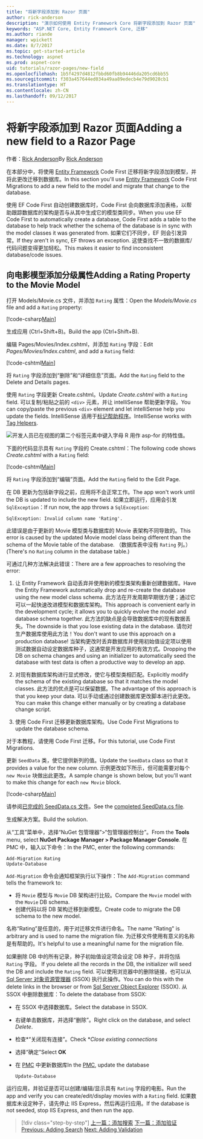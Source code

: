 ```yaml
---
title: "将新字段添加到 Razor 页面"
author: rick-anderson
description: "演示如何使用 Entity Framework Core 将新字段添加到 Razor 页面"
keywords: "ASP.NET Core, Entity Framework Core, 迁移"
ms.author: riande
manager: wpickett
ms.date: 8/7/2017
ms.topic: get-started-article
ms.technology: aspnet
ms.prod: aspnet-core
uid: tutorials/razor-pages/new-field
ms.openlocfilehash: 1b5f4297d4812fbbd60fb8b94446da205cd6bb55
ms.sourcegitcommit: f303a457644ed034a49aa89edecb4e79d9028cb1
ms.translationtype: HT
ms.contentlocale: zh-CN
ms.lasthandoff: 09/12/2017
---
```

# <a name="adding-a-new-field-to-a-razor-page"></a><span data-ttu-id="11f06-104">将新字段添加到 Razor 页面</span><span class="sxs-lookup"><span data-stu-id="11f06-104">Adding a new field to a Razor Page</span></span>

<span data-ttu-id="11f06-105">作者：[Rick Anderson](https://twitter.com/RickAndMSFT)</span><span class="sxs-lookup"><span data-stu-id="11f06-105">By [Rick Anderson](https://twitter.com/RickAndMSFT)</span></span>

<span data-ttu-id="11f06-106">在本部分中，将使用 [Entity Framework](https://docs.microsoft.com/ef/core/get-started/aspnetcore/new-db) Code First 迁移将新字段添加到模型，并将此更改迁移到数据库。</span><span class="sxs-lookup"><span data-stu-id="11f06-106">In this section you'll use [Entity Framework](https://docs.microsoft.com/ef/core/get-started/aspnetcore/new-db) Code First Migrations to add a new field to the model and migrate that change to the database.</span></span>

<span data-ttu-id="11f06-107">使用 EF Code First 自动创建数据库时，Code First 会向数据库添加表格，以帮助跟踪数据库的架构是否与从其中生成它的模型类同步。</span><span class="sxs-lookup"><span data-stu-id="11f06-107">When you use EF Code First to automatically create a database, Code First adds a table to the database to help track whether the schema of the database is in sync with the model classes it was generated from.</span></span> <span data-ttu-id="11f06-108">如果它们不同步，EF 则会引发异常。</span><span class="sxs-lookup"><span data-stu-id="11f06-108">If they aren't in sync, EF throws an exception.</span></span> <span data-ttu-id="11f06-109">这使查找不一致的数据库/代码问题变得更加轻松。</span><span class="sxs-lookup"><span data-stu-id="11f06-109">This makes it easier to find inconsistent database/code issues.</span></span>

## <a name="adding-a-rating-property-to-the-movie-model"></a><span data-ttu-id="11f06-110">向电影模型添加分级属性</span><span class="sxs-lookup"><span data-stu-id="11f06-110">Adding a Rating Property to the Movie Model</span></span>

<span data-ttu-id="11f06-111">打开 Models/Movie.cs 文件，并添加 `Rating` 属性：</span><span class="sxs-lookup"><span data-stu-id="11f06-111">Open the *Models/Movie.cs* file and add a `Rating` property:</span></span>

[!code-csharp[Main](razor-pages-start/sample/RazorPagesMovie/Models/MovieDateRating.cs?highlight=11&range=7-18)]

<span data-ttu-id="11f06-112">生成应用 (Ctrl+Shift+B)。</span><span class="sxs-lookup"><span data-stu-id="11f06-112">Build the app (Ctrl+Shift+B).</span></span>

<span data-ttu-id="11f06-113">编辑 Pages/Movies/Index.cshtml，并添加 `Rating` 字段：</span><span class="sxs-lookup"><span data-stu-id="11f06-113">Edit *Pages/Movies/Index.cshtml*, and add a `Rating` field:</span></span>

[!code-cshtml[Main](razor-pages-start/sample/RazorPagesMovie/Pages/Movies/Index.cshtml?highlight=40-42,61-63)]

<span data-ttu-id="11f06-114">将 `Rating` 字段添加到“删除”和“详细信息”页面。</span><span class="sxs-lookup"><span data-stu-id="11f06-114">Add the `Rating` field to the Delete and Details pages.</span></span>

<span data-ttu-id="11f06-115">使用 `Rating` 字段更新 Create.cshtml。</span><span class="sxs-lookup"><span data-stu-id="11f06-115">Update *Create.cshtml* with a `Rating` field.</span></span> <span data-ttu-id="11f06-116">可以复制/粘贴之前的 `<div>` 元素，并让 intelliSense 帮助更新字段。</span><span class="sxs-lookup"><span data-stu-id="11f06-116">You can copy/paste the previous `<div>` element and let intelliSense help you update the fields.</span></span> <span data-ttu-id="11f06-117">IntelliSense 适用于[标记帮助程序](xref:mvc/views/tag-helpers/intro)。</span><span class="sxs-lookup"><span data-stu-id="11f06-117">IntelliSense works with [Tag Helpers](xref:mvc/views/tag-helpers/intro).</span></span>

![开发人员已在视图的第二个标签元素中键入字母 R 用作 asp-for 的特性值。](new-field/_static/cr.png)

<span data-ttu-id="11f06-121">下面的代码显示具有 `Rating` 字段的 Create.cshtml：</span><span class="sxs-lookup"><span data-stu-id="11f06-121">The following code shows *Create.cshtml* with a `Rating` field:</span></span>

[!code-cshtml[Main](razor-pages-start/sample/RazorPagesMovie/Pages/Movies/Create.cshtml?highlight=31-35)]

<span data-ttu-id="11f06-122">将 `Rating` 字段添加到“编辑”页面。</span><span class="sxs-lookup"><span data-stu-id="11f06-122">Add the `Rating` field to the Edit Page.</span></span>

<span data-ttu-id="11f06-123">在 DB 更新为包括新字段之前，应用将不会正常工作。</span><span class="sxs-lookup"><span data-stu-id="11f06-123">The app won't work until the DB is updated to include the new field.</span></span> <span data-ttu-id="11f06-124">如果立即运行，应用会引发 `SqlException`：</span><span class="sxs-lookup"><span data-stu-id="11f06-124">If run now, the app throws a `SqlException`:</span></span>

`SqlException: Invalid column name 'Rating'.`

<span data-ttu-id="11f06-125">此错误是由于更新的 Movie 模型类与数据库的 Movie 表架构不同导致的。</span><span class="sxs-lookup"><span data-stu-id="11f06-125">This error is caused by the updated Movie model class being different than the schema of the Movie table of the database.</span></span> <span data-ttu-id="11f06-126">（数据库表中没有 `Rating` 列。）</span><span class="sxs-lookup"><span data-stu-id="11f06-126">(There's no `Rating` column in the database table.)</span></span>

<span data-ttu-id="11f06-127">可通过几种方法解决此错误：</span><span class="sxs-lookup"><span data-stu-id="11f06-127">There are a few approaches to resolving the error:</span></span>

1. <span data-ttu-id="11f06-128">让 Entity Framework 自动丢弃并使用新的模型类架构重新创建数据库。</span><span class="sxs-lookup"><span data-stu-id="11f06-128">Have the Entity Framework automatically drop and re-create the database using  the new model class schema.</span></span> <span data-ttu-id="11f06-129">此方法在开发周期早期很方便；通过它可以一起快速改进模型和数据库架构。</span><span class="sxs-lookup"><span data-stu-id="11f06-129">This approach is convenient early in the development cycle; it allows you to quickly evolve the model and database schema together.</span></span> <span data-ttu-id="11f06-130">此方法的缺点是会导致数据库中的现有数据丢失。</span><span class="sxs-lookup"><span data-stu-id="11f06-130">The downside is that you lose existing data in the database.</span></span> <span data-ttu-id="11f06-131">请勿对生产数据库使用此方法！</span><span class="sxs-lookup"><span data-stu-id="11f06-131">You don't want to use this approach on a production database!</span></span> <span data-ttu-id="11f06-132">当架构更改时丢弃数据库并使用初始值设定项以使用测试数据自动设定数据库种子，这通常是开发应用的有效方式。</span><span class="sxs-lookup"><span data-stu-id="11f06-132">Dropping the DB on schema changes and using an initializer to automatically seed the database with test data is often a productive way to develop an app.</span></span>

2. <span data-ttu-id="11f06-133">对现有数据库架构进行显式修改，使它与模型类相匹配。</span><span class="sxs-lookup"><span data-stu-id="11f06-133">Explicitly modify the schema of the existing database so that it matches the model classes.</span></span> <span data-ttu-id="11f06-134">此方法的优点是可以保留数据。</span><span class="sxs-lookup"><span data-stu-id="11f06-134">The advantage of this approach is that you keep your data.</span></span> <span data-ttu-id="11f06-135">可以手动或通过创建数据库更改脚本进行此更改。</span><span class="sxs-lookup"><span data-stu-id="11f06-135">You can make this change either manually or by creating a database change script.</span></span>

3. <span data-ttu-id="11f06-136">使用 Code First 迁移更新数据库架构。</span><span class="sxs-lookup"><span data-stu-id="11f06-136">Use Code First Migrations to update the database schema.</span></span>

<span data-ttu-id="11f06-137">对于本教程，请使用 Code First 迁移。</span><span class="sxs-lookup"><span data-stu-id="11f06-137">For this tutorial, use Code First Migrations.</span></span>

<span data-ttu-id="11f06-138">更新 `SeedData` 类，使它提供新列的值。</span><span class="sxs-lookup"><span data-stu-id="11f06-138">Update the `SeedData` class so that it provides a value for the new column.</span></span> <span data-ttu-id="11f06-139">示例更改如下所示，但可能需要对每个 `new Movie` 块做出此更改。</span><span class="sxs-lookup"><span data-stu-id="11f06-139">A sample change is shown below, but you'll want to make this change for each `new Movie` block.</span></span>

[!code-csharp[Main](razor-pages-start/sample/RazorPagesMovie/Models/SeedDataRating.cs?name=snippet1&highlight=6)]

<span data-ttu-id="11f06-140">请参阅[已完成的 SeedData.cs 文件](https://github.com/aspnet/Docs/blob/master/aspnetcore/tutorials/razor-pages/razor-pages-start/sample/RazorPagesMovie/Models/SeedDataRating.cs)。</span><span class="sxs-lookup"><span data-stu-id="11f06-140">See the [completed SeedData.cs file](https://github.com/aspnet/Docs/blob/master/aspnetcore/tutorials/razor-pages/razor-pages-start/sample/RazorPagesMovie/Models/SeedDataRating.cs).</span></span>

<span data-ttu-id="11f06-141">生成解决方案。</span><span class="sxs-lookup"><span data-stu-id="11f06-141">Build the solution.</span></span>

<a name="pmc"></a>

<span data-ttu-id="11f06-142">从“工具”菜单中，选择“NuGet 包管理器”>“包管理器控制台”。</span><span class="sxs-lookup"><span data-stu-id="11f06-142">From the **Tools** menu, select **NuGet Package Manager > Package Manager Console**.</span></span>
<span data-ttu-id="11f06-143">在 PMC 中，输入以下命令：</span><span class="sxs-lookup"><span data-stu-id="11f06-143">In the PMC, enter the following commands:</span></span>

```PMC
Add-Migration Rating
Update-Database
```

<span data-ttu-id="11f06-144">`Add-Migration` 命令会通知框架执行以下操作：</span><span class="sxs-lookup"><span data-stu-id="11f06-144">The `Add-Migration` command tells the framework to:</span></span>

* <span data-ttu-id="11f06-145">将 `Movie` 模型与 `Movie` DB 架构进行比较。</span><span class="sxs-lookup"><span data-stu-id="11f06-145">Compare the `Movie` model with the `Movie` DB schema.</span></span>
* <span data-ttu-id="11f06-146">创建代码以将 DB 架构迁移到新模型。</span><span class="sxs-lookup"><span data-stu-id="11f06-146">Create code to migrate the DB schema to the new model.</span></span>

<span data-ttu-id="11f06-147">名称“Rating”是任意的，用于对迁移文件进行命名。</span><span class="sxs-lookup"><span data-stu-id="11f06-147">The name "Rating" is arbitrary and is used to name the migration file.</span></span> <span data-ttu-id="11f06-148">为迁移文件使用有意义的名称是有帮助的。</span><span class="sxs-lookup"><span data-stu-id="11f06-148">It's helpful to use a meaningful name for the migration file.</span></span>

<span data-ttu-id="11f06-149"><a name="ssox"></a> 如果删除 DB 中的所有记录，种子初始值设定项会设定 DB 种子，并将包括 `Rating` 字段。</span><span class="sxs-lookup"><span data-stu-id="11f06-149"><a name="ssox"></a> If you delete all the records in the DB, the initializer will seed the DB and include the `Rating` field.</span></span> <span data-ttu-id="11f06-150">可以使用浏览器中的删除链接，也可以从 [Sql Server 对象资源管理器](xref:tutorials/razor-pages/sql#ssox) (SSOX) 执行此操作。</span><span class="sxs-lookup"><span data-stu-id="11f06-150">You can do this with the delete links in the browser or from [Sql Server Object Explorer](xref:tutorials/razor-pages/sql#ssox) (SSOX).</span></span> <span data-ttu-id="11f06-151">从 SSOX 中删除数据库：</span><span class="sxs-lookup"><span data-stu-id="11f06-151">To delete the database from SSOX:</span></span>

* <span data-ttu-id="11f06-152">在 SSOX 中选择数据库。</span><span class="sxs-lookup"><span data-stu-id="11f06-152">Select the database in SSOX.</span></span>
* <span data-ttu-id="11f06-153">右键单击数据库，并选择“删除”。</span><span class="sxs-lookup"><span data-stu-id="11f06-153">Right click on the database, and select *Delete*.</span></span>
* <span data-ttu-id="11f06-154">检查*“关闭现有连接”。</span><span class="sxs-lookup"><span data-stu-id="11f06-154">Check **Close existing connections*</span></span>
* <span data-ttu-id="11f06-155">选择“确定”</span><span class="sxs-lookup"><span data-stu-id="11f06-155">Select **OK**</span></span>
* <span data-ttu-id="11f06-156">在 [PMC](xref:tutorials/razor-pages/new-field#pmc) 中更新数据库</span><span class="sxs-lookup"><span data-stu-id="11f06-156">In the [PMC](xref:tutorials/razor-pages/new-field#pmc), update the database</span></span> 

    ```PMC
    Update-Database
    ```

<span data-ttu-id="11f06-157">运行应用，并验证是否可以创建/编辑/显示具有 `Rating` 字段的电影。</span><span class="sxs-lookup"><span data-stu-id="11f06-157">Run the app and verify you can create/edit/display movies with a `Rating` field.</span></span> <span data-ttu-id="11f06-158">如果数据库未设定种子，请先停止 IIS Express，然后再运行应用。</span><span class="sxs-lookup"><span data-stu-id="11f06-158">If the database is not seeded, stop IIS Express, and then run the app.</span></span>

>[!div class="step-by-step"]
<span data-ttu-id="11f06-159">[上一篇：添加搜索](xref:tutorials/razor-pages/search)
[下一篇：添加验证](xref:tutorials/razor-pages/validation)</span><span class="sxs-lookup"><span data-stu-id="11f06-159">[Previous: Adding Search](xref:tutorials/razor-pages/search)
[Next: Adding Validation](xref:tutorials/razor-pages/validation)</span></span>
